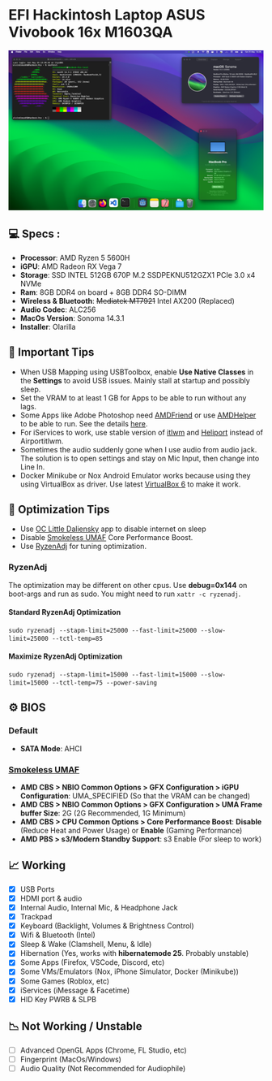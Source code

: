 # EFI Hackintosh Laptop ASUS Vivobook 16x M1603QA

![Preview](README.png)

## 💻 Specs :

- <b>Processor</b>: AMD Ryzen 5 5600H  
- <b>iGPU</b>: AMD Radeon RX Vega 7  
- <b>Storage</b>: SSD INTEL 512GB 670P M.2 SSDPEKNU512GZX1 PCIe 3.0 x4 NVMe 
- <b>Ram</b>: 8GB DDR4 on board + 8GB DDR4 SO-DIMM
- <b>Wireless & Bluetooth</b>: ~~Mediatek MT7921~~ Intel AX200 (Replaced)
- <b>Audio Codec</b>: ALC256
- <b>MacOs Version</b>: Sonoma 14.3.1
- <b>Installer</b>: Olarilla

## 🔧 Important Tips
- When USB Mapping using USBToolbox, enable <b>Use Native Classes</b> in the <b>Settings</b> to avoid USB issues. Mainly stall at startup and possibly sleep.
- Set the VRAM to at least 1 GB for Apps to be able to run without any lags.
- Some Apps like Adobe Photoshop need [AMDFriend](https://github.com/NyaomiDEV/AMDFriend) or use [AMDHelper](https://github.com/alvindimas05/AMDHelper) to be able to run. See the details [here](https://chefkissinc.github.io/guides/hackintosh/compatibility/).
- For iServices to work, use stable version of [itlwm](https://github.com/OpenIntelWireless/itlwm/releases/latest) and [Heliport](https://github.com/OpenIntelWireless/HeliPort/releases/latest) instead of Airportitlwm.
- Sometimes the audio suddenly gone when I use audio from audio jack. The solution is to open settings and stay on Mic Input, then change into Line In.
- Docker Minikube or Nox Android Emulator works because using they using VirtualBox as driver. Use latest [VirtualBox 6](https://www.virtualbox.org/wiki/Download_Old_Builds_6_1) to make it work.

## 🔋  Optimization Tips
- Use [OC Little Daliensky](https://github.com/daliansky/OC-little/tree/master/01-%`E5`%85%B3%E4%BA%8EAOAC/01-5-%E7%9D%A1%E7%9C%A0%E8%87%AA%E5%8A%A8%E5%85%B3%E9%97%AD%E8%93%9D%E7%89%99WIFI) app to disable internet on sleep
- Disable [Smokeless UMAF](https://github.com/DavidS95/Smokeless_UMAF) Core Performance Boost.
- Use [RyzenAdj](https://github.com/FlyGoat/RyzenAdj) for tuning optimization.

### RyzenAdj
The optimization may be different on other cpus. Use <b>debug=0x144</b> on boot-args and run as sudo. You might need to run ```xattr -c ryzenadj```.
#### Standard RyzenAdj Optimization
```
sudo ryzenadj --stapm-limit=25000 --fast-limit=25000 --slow-limit=25000 --tctl-temp=85
```

#### Maximize RyzenAdj Optimization
```
sudo ryzenadj --stapm-limit=15000 --fast-limit=15000 --slow-limit=15000 --tctl-temp=75 --power-saving
```

## ⚙️ BIOS
### Default
- <b>SATA Mode</b>: AHCI
### [Smokeless UMAF](https://github.com/DavidS95/Smokeless_UMAF)
- <b>AMD CBS > NBIO Common Options > GFX Configuration > iGPU Configuration</b>: UMA_SPECIFIED (So that the VRAM can be changed)
- <b>AMD CBS > NBIO Common Options > GFX Configuration > UMA Frame buffer Size</b>: 2G (2G Recommended, 1G Minimum)
- <b>AMD CBS > CPU Common Options > Core Performance Boost</b>: <b>Disable</b> (Reduce Heat and Power Usage) or <b>Enable</b> (Gaming Performance)
- <b>AMD PBS > s3/Modern Standby Support</b>: s3 Enable (For sleep to work)

## 📈 Working
- [x] USB Ports
- [x] HDMI port & audio
- [x] Internal Audio, Internal Mic, & Headphone Jack
- [x] Trackpad
- [x] Keyboard (Backlight, Volumes & Brightness Control)
- [x] Wifi & Bluetooth (Intel)
- [x] Sleep & Wake (Clamshell, Menu, & Idle)
- [x] Hibernation (Yes, works with <b>hibernatemode 25</b>. Probably unstable)
- [x] Some Apps (Firefox, VSCode, Discord, etc)
- [x] Some VMs/Emulators (Nox, iPhone Simulator, Docker (Minikube))
- [x] Some Games (Roblox, etc)
- [x] iServices (iMessage & Facetime)
- [x] HID Key PWRB & SLPB

## 📉 Not Working / Unstable
- [ ] Advanced OpenGL Apps (Chrome, FL Studio, etc)
- [ ] Fingerprint (MacOs/Windows)
- [ ] Audio Quality (Not Recommended for Audiophile)